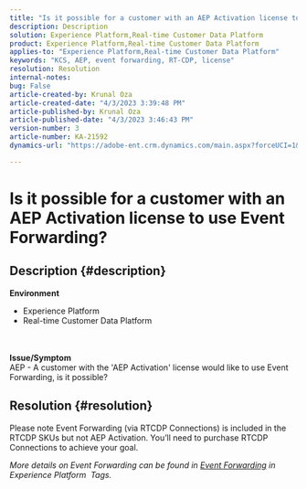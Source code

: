 ```yaml
---
title: "Is it possible for a customer with an AEP Activation license to use Event Forwarding?"
description: Description
solution: Experience Platform,Real-time Customer Data Platform
product: Experience Platform,Real-time Customer Data Platform
applies-to: "Experience Platform,Real-time Customer Data Platform"
keywords: "KCS, AEP, event forwarding, RT-CDP, license"
resolution: Resolution
internal-notes: 
bug: False
article-created-by: Krunal Oza
article-created-date: "4/3/2023 3:39:48 PM"
article-published-by: Krunal Oza
article-published-date: "4/3/2023 3:46:43 PM"
version-number: 3
article-number: KA-21592
dynamics-url: "https://adobe-ent.crm.dynamics.com/main.aspx?forceUCI=1&pagetype=entityrecord&etn=knowledgearticle&id=c35515be-35d2-ed11-a7c7-6045bd006b4b"

---
```

# Is it possible for a customer with an AEP Activation license to use Event Forwarding?

## Description {#description}

<b>Environment</b>
- Experience Platform
- Real-time Customer Data Platform

<br> <br><b>Issue/Symptom</b><br>AEP - A customer with the 'AEP Activation' license would like to use Event Forwarding, is it possible?

## Resolution {#resolution}


Please note Event Forwarding (via RTCDP Connections) is included in the RTCDP SKUs but not AEP Activation.
You’ll need to purchase RTCDP Connections to achieve your goal.

*More details on Event Forwarding can be found in [Event Forwarding](https://experienceleague.adobe.com/docs/experience-platform/tags/event-forwarding/overview.html?lang=en) in Experience Platform   Tags.*


